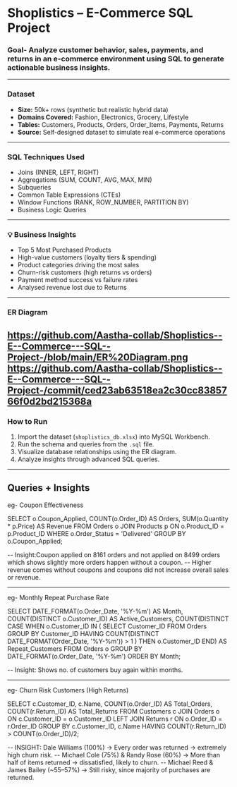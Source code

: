 #  Shoplistics – E-Commerce SQL Project

### Goal- Analyze customer behavior, sales, payments, and returns in an e-commerce environment using SQL to generate actionable business insights.

---

###  Dataset

* **Size:** 50k+ rows (synthetic but realistic hybrid data)
* **Domains Covered:** Fashion, Electronics, Grocery, Lifestyle
* **Tables:** Customers, Products, Orders, Order\_Items, Payments, Returns
* **Source:** Self-designed dataset to simulate real e-commerce operations

---

### SQL Techniques Used

* Joins (INNER, LEFT, RIGHT)
* Aggregations (SUM, COUNT, AVG, MAX, MIN)
* Subqueries
* Common Table Expressions (CTEs)
* Window Functions (RANK, ROW\_NUMBER, PARTITION BY)
* Business Logic Queries

---

### 💡 Business Insights

* Top 5 Most Purchased Products
* High-value customers (loyalty tiers & spending)
* Product categories driving the most sales
* Churn-risk customers (high returns vs orders)
* Payment method success vs failure rates
* Analysed revenue lost due to Returns

---

### ER Diagram

https://github.com/Aastha-collab/Shoplistics--E--Commerce---SQL--Project-/blob/main/ER%20Diagram.png
https://github.com/Aastha-collab/Shoplistics--E--Commerce---SQL--Project-/commit/ced23ab63518ea2c30cc8385766f0d2bd215368a
---

###  How to Run

1. Import the dataset (`shoplistics_db.xlsx`) into MySQL Workbench.
2. Run the schema and queries from the `.sql` file.
3. Visualize database relationships using the ER diagram.
4. Analyze insights through advanced SQL queries.

---

## Queries + Insights
eg- Coupon Effectiveness

SELECT 
    o.Coupon_Applied,
    COUNT(o.Order_ID) AS Orders,
    SUM(o.Quantity * p.Price) AS Revenue
FROM Orders o
JOIN Products p ON o.Product_ID = p.Product_ID
WHERE o.Order_Status = 'Delivered'
GROUP BY o.Coupon_Applied;

-- Insight:Coupon applied on 8161 orders and not applied on 8499 orders which shows slightly more orders happen without a coupon.
--         Higher revenue comes without coupons and coupons did not increase overall sales or revenue. 

---

eg- Monthly Repeat Purchase Rate

SELECT 
    DATE_FORMAT(o.Order_Date, '%Y-%m') AS Month,
    COUNT(DISTINCT o.Customer_ID) AS Active_Customers,
    COUNT(DISTINCT CASE 
                      WHEN o.Customer_ID IN (
                          SELECT Customer_ID 
                          FROM Orders 
                          GROUP BY Customer_ID 
                          HAVING COUNT(DISTINCT DATE_FORMAT(Order_Date, '%Y-%m')) > 1
                      ) 
                      THEN o.Customer_ID END) AS Repeat_Customers
FROM Orders o
GROUP BY DATE_FORMAT(o.Order_Date, '%Y-%m')
ORDER BY Month;

-- Insight: Shows no. of customers buy again within months.

---

eg- Churn Risk Customers (High Returns)

SELECT c.Customer_ID, c.Name,
       COUNT(o.Order_ID) AS Total_Orders,
       COUNT(r.Return_ID) AS Total_Returns
FROM Customers c
JOIN Orders o 
ON c.Customer_ID = o.Customer_ID
LEFT JOIN Returns r 
ON o.Order_ID = r.Order_ID
GROUP BY c.Customer_ID, c.Name
HAVING COUNT(r.Return_ID) > COUNT(o.Order_ID)/2;

-- INSIGHT: Dale Williams (100%) → Every order was returned → extremely high churn risk.
--          Michael Cole (75%) & Randy Rose (60%) → More than half of items returned → dissatisfied, likely to churn.
--          Michael Reed & James Bailey (~55–57%) → Still risky, since majority of purchases are returned.
